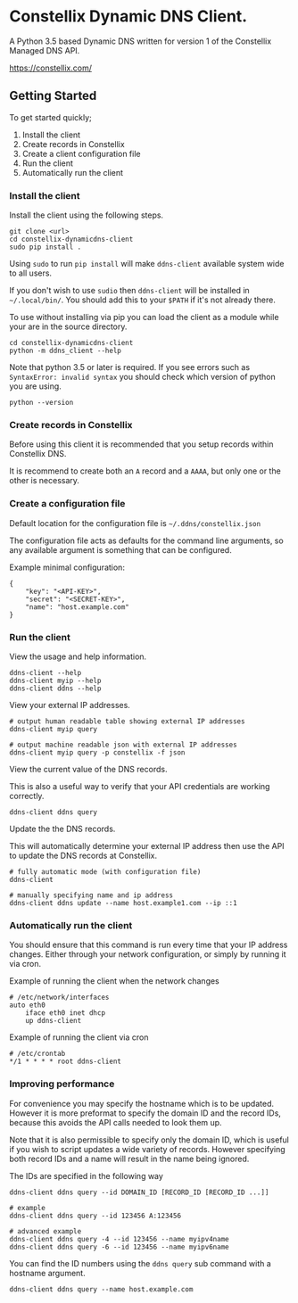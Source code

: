 
# Constellix Dynamic DNS Client.

A Python 3.5 based Dynamic DNS written for version 1 of the Constellix Managed DNS API.

https://constellix.com/

## Getting Started

To get started quickly;

 1. Install the client
 2. Create records in Constellix
 3. Create a client configuration file
 4. Run the client
 5. Automatically run the client


### Install the client

Install the client using the following steps.

```$shell
git clone <url>
cd constellix-dynamicdns-client
sudo pip install .
```

Using `sudo` to run `pip install` will make `ddns-client` available system wide to all users.

If you don't wish to use `sudio` then `ddns-client` will be installed in `~/.local/bin/`. You should add this to your `$PATH` if it's not already there.

To use without installing via pip you can load the client as a module while your are in the source directory.

```$shell
cd constellix-dynamicdns-client
python -m ddns_client --help
```

Note that python 3.5 or later is required. If you see errors such as `SyntaxError: invalid syntax` you should check which version of python you are using.

```$shell
python --version
```


### Create records in Constellix

Before using this client it is recommended that you setup records within Constellix DNS.

It is recommend to create both an `A` record and a `AAAA`, but only one or the other is necessary.

### Create a configuration file

Default location for the configuration file is `~/.ddns/constellix.json`

The configuration file acts as defaults for the command line arguments, so any available argument is something that can be configured.

Example minimal configuration:
```$json
{
    "key": "<API-KEY>",
    "secret": "<SECRET-KEY>",
    "name": "host.example.com"
}
```

### Run the client

View the usage and help information.

```$shell
ddns-client --help
ddns-client myip --help
ddns-client ddns --help
```

View your external IP addresses.

```$shell
# output human readable table showing external IP addresses
ddns-client myip query

# output machine readable json with external IP addresses
ddns-client myip query -p constellix -f json
```

View the current value of the DNS records.

This is also a useful way to verify that your API credentials are working correctly.

```$shell
ddns-client ddns query
```

Update the the DNS records.

This will automatically determine your external IP address then use the API to update the DNS records at Constellix. 

```$shell
# fully automatic mode (with configuration file)
ddns-client

# manually specifying name and ip address
ddns-client ddns update --name host.example1.com --ip ::1
```

### Automatically run the client

You should ensure that this command is run every time that your IP address changes. Either through your network configuration, or simply by running it via cron.

Example of running the client when the network changes
```
# /etc/network/interfaces
auto eth0
    iface eth0 inet dhcp
    up ddns-client
```

Example of running the client via cron
```
# /etc/crontab
*/1 * * * * root ddns-client
```

### Improving performance

For convenience you may specify the hostname which is to be updated. However it is more preformat to specify the domain ID and the record IDs, because this avoids the API calls needed to look them up.

Note that it is also permissible to specify only the domain ID, which is useful if you wish to script updates a wide variety of records. However specifying both record IDs and a name will result in the name being ignored.

The IDs are specified in the following way
```$shell
ddns-client ddns query --id DOMAIN_ID [RECORD_ID [RECORD_ID ...]]

# example
ddns-client ddns query --id 123456 A:123456

# advanced example
ddns-client ddns query -4 --id 123456 --name myipv4name
ddns-client ddns query -6 --id 123456 --name myipv6name 
```

You can find the ID numbers using the `ddns query` sub command with  a hostname argument.

```$shell
ddns-client ddns query --name host.example.com
```
